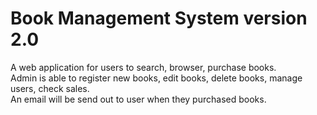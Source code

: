 # Book Management System version 2.0
A web application for users to search, browser, purchase books.<br>
Admin is able to register new books, edit books, delete books, manage users, check sales.<br>
An email will be send out to user when they purchased books.
